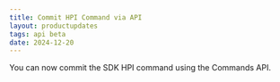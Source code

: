 ```yaml
---
title: Commit HPI Command via API
layout: productupdates
tags: api beta
date: 2024-12-20
---
```


You can now commit the SDK HPI command using the Commands API.